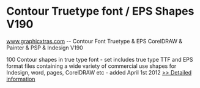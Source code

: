 # Contour Truetype font / EPS Shapes V190
www.graphicxtras.com -- Contour Font Truetype & EPS CorelDRAW & Painter & PSP & Indesign V190

100 Contour shapes in true type font - set includes true type TTF and EPS format files containing a wide variety of commercial use shapes for Indesign, word, pages, CorelDRAW etc - added April 1st 2012
[>> Detailed information](https://secure.shareit.com/shareit/product.html?productid=300515714&affiliateid=200057808)
